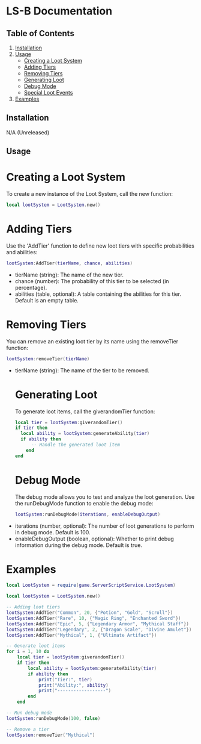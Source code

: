 # LS-B Documentation

## Table of Contents

1. [Installation](#installation)
2. [Usage](#usage)
   - [Creating a Loot System](#creating-a-loot-system)
   - [Adding Tiers](#adding-tiers)
   - [Removing Tiers](#removing-tiers)
   - [Generating Loot](#generating-loot)
   - [Debug Mode](#debug-mode)
   - [Special Loot Events](#special-loot-events)
3. [Examples](#examples)

## Installation
N/A (Unreleased)

## Usage
# Creating a Loot System
To create a new instance of the Loot System, call the new function:
```lua
local lootSystem = LootSystem.new()
```
# Adding Tiers
Use the 'AddTier' function to define new loot tiers with specific probabilities and abilities:
```lua
lootSystem:AddTier(tierName, chance, abilities)
```

* tierName (string): The name of the new tier.
* chance (number): The probability of this tier to be selected (in percentage).
* abilities (table, optional): A table containing the abilities for this tier. Default is an empty table.
 # Removing Tiers
You can remove an existing loot tier by its name using the removeTier function:
```lua
lootSystem:removeTier(tierName)
```
* tierName (string): The name of the tier to be removed.
  # Generating Loot
  To generate loot items, call the giverandomTier function:
  ```lua
  local tier = lootSystem:giverandomTier()
  if tier then
	local ability = lootSystem:generateAbility(tier)
	if ability then
		-- Handle the generated loot item
	  end
  end
  ```
  # Debug Mode
  The debug mode allows you to test and analyze the loot generation. Use the runDebugMode function to enable the debug mode:
  ```lua
  lootSystem:runDebugMode(iterations, enableDebugOutput)
  ```
*  iterations (number, optional): The number of loot generations to perform in debug mode. Default is 100.
*  enableDebugOutput (boolean, optional): Whether to print debug information during the debug mode. Default is true.
# Examples
```lua
local LootSystem = require(game.ServerScriptService.LootSystem)

local lootSystem = LootSystem.new()

-- Adding loot tiers
lootSystem:AddTier("Common", 20, {"Potion", "Gold", "Scroll"})
lootSystem:AddTier("Rare", 10, {"Magic Ring", "Enchanted Sword"})
lootSystem:AddTier("Epic", 5, {"Legendary Armor", "Mythical Staff"})
lootSystem:AddTier("Legendary", 2, {"Dragon Scale", "Divine Amulet"})
lootSystem:AddTier("Mythical", 1, {"Ultimate Artifact"})

-- Generate loot items
for i = 1, 10 do
    local tier = lootSystem:giverandomTier()
    if tier then
        local ability = lootSystem:generateAbility(tier)
        if ability then
            print("Tier:", tier)
            print("Ability:", ability)
            print("------------------")
        end
    end

-- Run debug mode
lootSystem:runDebugMode(100, false)

-- Remove a tier
lootSystem:removeTier("Mythical")
```

